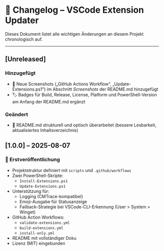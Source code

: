 # 📜 Changelog – VSCode Extension Updater

Dieses Dokument listet alle wichtigen Änderungen an diesem Projekt chronologisch auf.

---
## [Unreleased]

### Hinzugefügt
- 📸 Neue Screenshots („GitHub Actions Workflow“, „Update-Extensions.ps1“) im Abschnitt *Screenshots* der README.md hinzugefügt
- 🏷️ Badges für Build, Release, License, Platform und PowerShell-Version am Anfang der README.md ergänzt

### Geändert
- 📄 README.md strukturell und optisch überarbeitet (bessere Lesbarkeit, aktualisiertes Inhaltsverzeichnis)




## [1.0.0] – 2025-08-07
### 🎉 Erstveröffentlichung

- Projektstruktur definiert mit `scripts` und `.github/workflows`
- Zwei PowerShell-Skripte:
  - `Install-Extensions.ps1`
  - `Update-Extensions.ps1`
- Unterstützung für:
  - Logging (CMTrace-kompatibel)
  - Emoji-Ausgabe für Statusanzeige
  - Failback-Strategie bei VSCode-CLI-Erkennung (User > System > Winget)
- GitHub Action Workflows:
  - `validate-extensions.yml`
  - `build-extensions.yml`
  - `install-only.yml`
- README mit vollständiger Doku
- Lizenz (MIT) eingebunden
